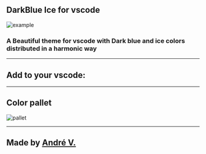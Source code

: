 ## DarkBlue Ice for vscode
![example](https://cdn.discordapp.com/attachments/774302890142597160/863766877359833148/unknown.png)
### A Beautiful theme for vscode with Dark blue and ice colors distributed in a harmonic way

---

## Add to your vscode: 

---

## Color pallet
![pallet](https://camo.githubusercontent.com/9264d9ce4985f1b3e88dcfb9f9990488f0916c442bef216e79efac570a9c1776/68747470733a2f2f63646e2e646973636f72646170702e636f6d2f6174746163686d656e74732f3737343330323839303134323539373136302f3836333039323436373335353734363330342f756e6b6e6f776e2e706e67)

---

## Made by [André V.](https://github.com/Dedsd)
